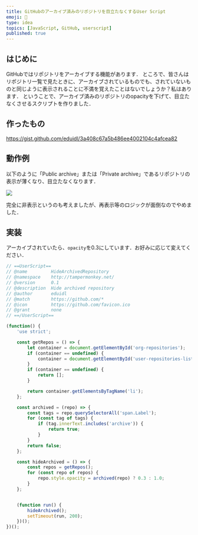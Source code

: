 ```yaml
---
title: GitHubのアーカイブ済みのリポジトリを目立たなくするUser Script
emoji: 🐙
type: idea
topics: [JavaScript, GitHub, userscript]
published: true
---
```


## はじめに

GitHubではリポジトリをアーカイブする機能があります．
ところで、皆さんはリポジトリ一覧で見たときに、アーカイブされているものでも、されていないものと同じように表示されることに不満を覚えたことはないでしょうか？私はあります．
ということで、アーカイブ済みのリポジトリのopacityを下げて、目立たなくさせるスクリプトを作りました．


## 作ったもの

https://gist.github.com/eduidl/3a408c67a5b486ee4002104c4afcea82

## 動作例

以下のように「Public archive」または「Private archive」であるリポジトリの表示が薄くなり、目立たなくなります．

![](https://storage.googleapis.com/zenn-user-upload/7fa373fbb5f99fa685b14da6.png)

完全に非表示というのも考えましたが、再表示等のロジックが面倒なのでやめました．

## 実装

アーカイブされていたら、`opacity`を0.3にしています．お好みに応じて変えてください．

```js
// ==UserScript==
// @name         HideArchivedRepository
// @namespace    http://tampermonkey.net/
// @version      0.1
// @description  Hide archived repository
// @author       eduidl
// @match        https://github.com/*
// @icon         https://github.com/favicon.ico
// @grant        none
// ==/UserScript==

(function() {
    'use strict';

    const getRepos = () => {
        let container = document.getElementById('org-repositories');
        if (container == undefined) {
            container = document.getElementById('user-repositories-list');
        }
        if (container == undefined) {
            return [];
        }

        return container.getElementsByTagName('li');
    };

    const archived = (repo) => {
        const tags = repo.querySelectorAll('span.Label');
        for (const tag of tags) {
            if (tag.innerText.includes('archive')) {
                return true;
            }
        }
        return false;
    };

    const hideArchived = () => {
        const repos = getRepos();
        for (const repo of repos) {
            repo.style.opacity = archived(repo) ? 0.3 : 1.0;
        }
    };


    (function run() {
        hideArchived();
        setTimeout(run, 200);
    })();
})();
```
